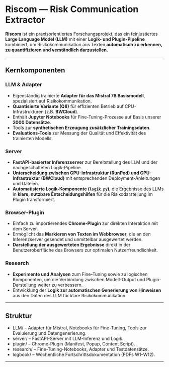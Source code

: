 # Riscom — Risk Communication Extractor

**Riscom** ist ein praxisorientiertes Forschungsprojekt, das ein feinjustiertes **Large Language Model (LLM)** mit einer **Logik- und Plugin-Pipeline** kombiniert, um Risikokommunikation aus Texten **automatisch zu erkennen, zu quantifizieren und verständlich darzustellen**.

---

## **Kernkomponenten**

### **LLM & Adapter**
- Eigenständig trainierte **Adapter für das Mistral 7B Basismodell**, spezialisiert auf Risikokommunikation.
- **Quantisierte Variante (Q8)** für effizienten Betrieb auf CPU-Infrastrukturen (z.B. **BWCloud**).
- Enthält **Jupyter Notebooks** für Fine-Tuning-Prozesse auf Basis unserer **2000 Datensätze**.
- Tools zur **synthetischen Erzeugung zusätzlicher Trainingsdaten**.
- **Evaluations-Tools** zur Messung der Qualität und Effektivität des trainierten Modells.

### **Server**
- **FastAPI-basierter Inferenzserver** zur Bereitstellung des LLM und der nachgeschalteten Logik-Pipeline.
- **Unterscheidung zwischen GPU-Infrastruktur (RunPod) und CPU-Infrastruktur (BWCloud)** mit entsprechenden Deployment-Anleitungen und Dateien.
- **Automatisierte Logik-Komponente (`logik.py`)**, die Ergebnisse des LLMs in **klare, nutzbare Entscheidungshilfen** für die Risikodarstellung im Plugin transformiert.

### **Browser-Plugin**
- Einfach zu importierendes **Chrome-Plugin** zur direkten Interaktion mit dem Server.
- Ermöglicht das **Markieren von Texten im Webbrowser**, die an den Inferenzserver gesendet und unmittelbar ausgewertet werden.
- **Darstellung der ausgewerteten Ergebnisse** direkt in der Benutzeroberfläche des Browsers zur optimalen Nutzerfreundlichkeit.

### **Research**
- **Experimente und Analysen** zum Fine-Tuning sowie zu logischen Komponenten, um die Verbindung zwischen Modell-Output und Plugin-Darstellung weiter zu verbessern.
- Entwicklung der **Logik zur automatischen Generierung von Hinweisen** aus den Daten des LLM für klare Risikokommunikation.

---

## **Struktur**

- LLM/ – Adapter für Mistral, Notebooks für Fine-Tuning, Tools zur Evaluierung und Datengenerierung.
- server/ – FastAPI-Server mit LLM-Inferenz und Logik.
- plugin/ – Chrome-Plugin (Manifest, Popup, Content Script).
- research/ – Fine-Tuning-Notebooks, Adapter und Testdatensätze.
- logbook/ – Wöchentliche Fortschrittsdokumentation (PDFs W1–W12).

---
